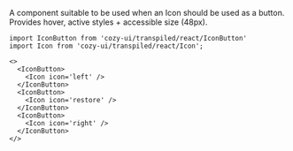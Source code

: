 A component suitable to be used when an Icon should be used as a button.
Provides hover, active styles + accessible size (48px).

```
import IconButton from 'cozy-ui/transpiled/react/IconButton'
import Icon from 'cozy-ui/transpiled/react/Icon';

<>
  <IconButton>
    <Icon icon='left' />
  </IconButton>
  <IconButton>
    <Icon icon='restore' />
  </IconButton>
  <IconButton>
    <Icon icon='right' />
  </IconButton>
</>
```
